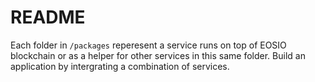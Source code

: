 # README
Each folder in `/packages` reperesent a service runs on top of EOSIO blockchain or as a helper for other services in this same folder.
Build an application by intergrating a combination of services.
